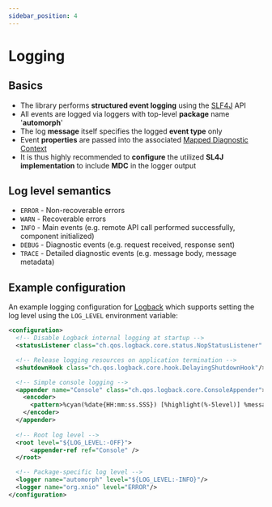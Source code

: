 ```yaml
---
sidebar_position: 4
---
```


# Logging

## Basics

- The library performs **structured event logging** using the [SLF4J](http://www.slf4j.org/) API
- All events are logged via loggers with top-level **package** name '**automorph**'
- The log **message** itself specifies the logged **event type** only
- Event **properties** are passed into the associated [Mapped Diagnostic Context](https://www.slf4j.org/api/org/slf4j/MDC.html)
- It is thus highly recommended to **configure** the utilized **SL4J implementation** to include **MDC** in the logger output


## Log level semantics

- `ERROR` - Non-recoverable errors
- `WARN` - Recoverable errors
- `INFO` - Main events (e.g. remote API call performed successfully, component initialized)
- `DEBUG` - Diagnostic events (e.g. request received, response sent)
- `TRACE` - Detailed diagnostic events (e.g. message body, message metadata)


## Example configuration

An example logging configuration for [Logback](https://logback.qos.ch/) which supports setting the log level using the `LOG_LEVEL` environment variable:

```xml
<configuration>
  <!-- Disable Logback internal logging at startup -->
  <statusListener class="ch.qos.logback.core.status.NopStatusListener" />

  <!-- Release logging resources on application termination -->
  <shutdownHook class="ch.qos.logback.core.hook.DelayingShutdownHook"/>

  <!-- Simple console logging -->
  <appender name="Console" class="ch.qos.logback.core.ConsoleAppender">
    <encoder>
      <pattern>%cyan(%date{HH:mm:ss.SSS}) [%highlight(%-5level)] %message - %gray(%mdc) %</pattern>
    </encoder>
  </appender>
    
  <!-- Root log level -->
  <root level="${LOG_LEVEL:-OFF}">
      <appender-ref ref="Console" />
  </root>

  <!-- Package-specific log level -->
  <logger name="automorph" level="${LOG_LEVEL:-INFO}"/>
  <logger name="org.xnio" level="ERROR"/>
</configuration>
```

